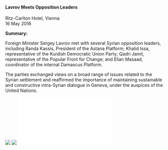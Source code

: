 <h4>Lavrov Meets Opposition Leaders</h4>

Ritz-Carlton Hotel, Vienna <br>
16 May 2016
	
<b>Summary:</b>	

Foreign Minister Sergey Lavrov met with several Syrian opposition leaders, including Randa Kassis, President of the Astana Platform; Khalid Issa, representative of the Kurdish Democratic Union Party; Qadri Jamil, representative of the Popular Front for Change; and Elian Masaad, coordinator of the internal Damascus Platform.

The parties exchanged views on a broad range of issues related to the Syrian settlement and reaffirmed the importance of maintaining sustainable and constructive intra-Syrian dialogue in Geneva, under the auspices of the United Nations.

![](83.jpg)
![](84.JPG)
![](85.pdf)
<p></p>

